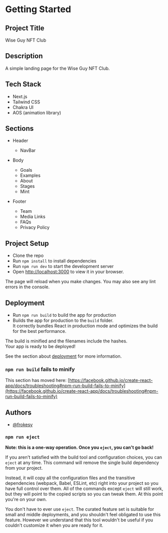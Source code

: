 # Getting Started

## Project Title
Wise Guy NFT Club

## Description
A simple landing page for the Wise Guy NFT Club.

## Tech Stack
- Next.js
- Tailwind CSS
- Chakra UI
- AOS (animation library)

## Sections
- Header
    - NavBar

- Body
    - Goals
    - Examples
    - About
    - Stages
    - Mint

- Footer
    - Team
    - Media Links
    - FAQs
    - Privacy Policy


## Project Setup
- Clone the repo
- Run `npm install` to install dependencies
- Run `npm run dev` to start the development server
- Open [http://localhost:3000](http://localhost:3000) to view it in your browser.

The page will reload when you make changes.
You may also see any lint errors in the console.

## Deployment
- Run `npm run build` to build the app for production
- Builds the app for production to the `build` folder.\
It correctly bundles React in production mode and optimizes the build for the best performance.

The build is minified and the filenames include the hashes.\
Your app is ready to be deployed!

See the section about [deployment](https://facebook.github.io/create-react-app/docs/deployment) for more 
information.

### `npm run build` fails to minify

This section has moved here: [https://facebook.github.io/create-react-app/docs/troubleshooting#npm-run-build-fails-to-minify](https://facebook.github.io/create-react-app/docs/troubleshooting#npm-run-build-fails-to-minify)


## Authors
- [@frokesy](https://www.github.com/frokesy)


### `npm run eject`

**Note: this is a one-way operation. Once you `eject`, you can't go back!**

If you aren't satisfied with the build tool and configuration choices, you can `eject` at any time. This command will remove the single build dependency from your project.

Instead, it will copy all the configuration files and the transitive dependencies (webpack, Babel, ESLint, etc) right into your project so you have full control over them. All of the commands except `eject` will still work, but they will point to the copied scripts so you can tweak them. At this point you're on your own.

You don't have to ever use `eject`. The curated feature set is suitable for small and middle deployments, and you shouldn't feel obligated to use this feature. However we understand that this tool wouldn't be useful if you couldn't customize it when you are ready for it.

